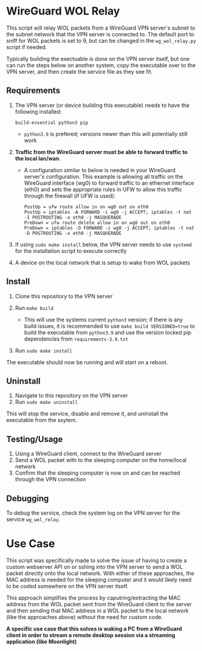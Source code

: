 # WireGuard WOL Relay

This script will relay WOL packets from a WireGuard VPN server's subnet to the subnet network that the VPN server is connected to. The default port to sniff for WOL packets is set to 9, but can be changed in the `wg_wol_relay.py` script if needed.

Typically building the exectuable is done on the VPN server itself, but one can run the steps below on another system, copy the executable over to the VPN server, and then create the service file as they see fit.

## Requirements

1. The VPN server (or device building this executable) needs to have the following installed:

    `build-essential python3 pip`

    * `python3.9` is prefered; versions newer than this will potentially still work
2. **Traffic from the WireGuard server must be able to forward traffic to the local lan/wan**. 
    * A configuration similar to below is needed in your WireGuard server's configuration. This example is allowing all traffic on the WireGuard interface (wg0) to forward traffic to an ethernet interface (eth0) and sets the appropriate rules in UFW to allow this traffic through the firewall (if UFW is used):

        ```
        PostUp = ufw route allow in on wg0 out on eth0
        PostUp = iptables -A FORWARD -i wg0 -j ACCEPT; iptables -t nat -I POSTROUTING -o eth0 -j MASQUERADE
        PreDown = ufw route delete allow in on wg0 out on eth0
        PreDown = iptables -D FORWARD -i wg0 -j ACCEPT; iptables -t nat -D POSTROUTING -o eth0 -j MASQUERADE
        ```
3. If using `sudo make install` below, the VPN server needs to use `systemd` for the installation script to execute correctly
4. A device on the local network that is setup to wake from WOL packets

## Install

1. Clone this repository to the VPN server
2. Run `make build`

    * This will use the systems current `python3` version; if there is any build issues, it is recommended to use `make build VERSIONED=true` to build the executable from `python3.9` and use the version locked pip dependencies from `requirements-3.9.txt`

3. Run `sudo make install`

The executable should now be running and will start on a reboot.

## Uninstall

1. Navigate to this repository on the VPN server
2. Run `sudo make uninstall`

This will stop the service, disable and remove it, and uninstall the executable from the ssytem.

## Testing/Usage

1. Using a WireGuard client, connect to the WireGuard server
2. Send a WOL packet with to the sleeping computer on the home/local network
3. Confirm that the sleeping computer is now on and can be reached through the VPN connection 

## Debugging

To debug the service, check the system log on the VPN server for the service `wg_wol_relay`.

# Use Case

This script was specifically made to solve the issue of having to create a custom webserver API on or sshing into the VPN server to send a WOL packet directly onto the local network. With either of these approaches, the MAC address is needed for the sleeping computer and it would likely need to be coded somewhere on the VPN server itself.

This approach simplifies the process by caputring/extracting the MAC address from the WOL packet sent from the WireGuard client to the server and then sending that MAC address in a WOL packet to the local network (like the approaches above) without the need for custom code.

**A specific use case that this solves is waking a PC from a WireGuard client in order to stream a remote desktop session via a streaming application (like Moonlight)**